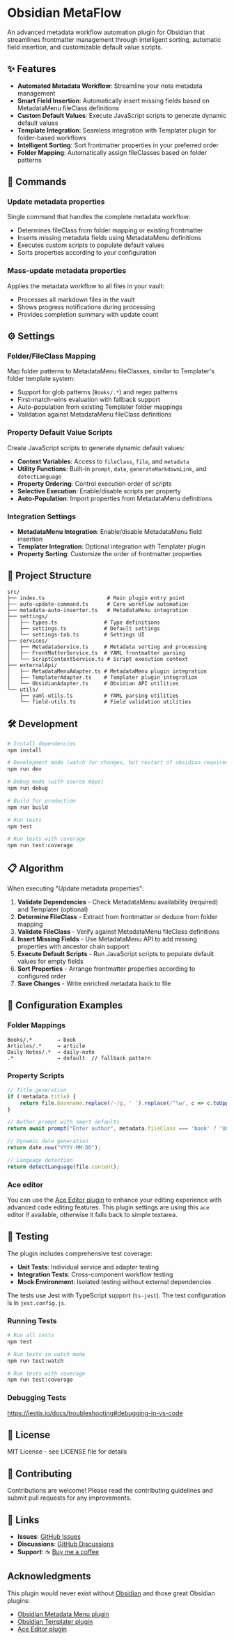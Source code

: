 # Obsidian MetaFlow

An advanced metadata workflow automation plugin for Obsidian that streamlines frontmatter management through intelligent sorting, automatic field insertion, and customizable default value scripts.

## ✨ Features

- **Automated Metadata Workflow**: Streamline your note metadata management
- **Smart Field Insertion**: Automatically insert missing fields based on MetadataMenu fileClass definitions
- **Custom Default Values**: Execute JavaScript scripts to generate dynamic default values
- **Template Integration**: Seamless integration with Templater plugin for folder-based workflows
- **Intelligent Sorting**: Sort frontmatter properties in your preferred order
- **Folder Mapping**: Automatically assign fileClasses based on folder patterns

## 🚀 Commands

### Update metadata properties

Single command that handles the complete metadata workflow:

- Determines fileClass from folder mapping or existing frontmatter
- Inserts missing metadata fields using MetadataMenu definitions
- Executes custom scripts to populate default values
- Sorts properties according to your configuration

### Mass-update metadata properties

Applies the metadata workflow to all files in your vault:

- Processes all markdown files in the vault
- Shows progress notifications during processing
- Provides completion summary with update count

## ⚙️ Settings

### Folder/FileClass Mapping

Map folder patterns to MetadataMenu fileClasses, similar to Templater's folder template system:

- Support for glob patterns (`Books/.*`) and regex patterns
- First-match-wins evaluation with fallback support
- Auto-population from existing Templater folder mappings
- Validation against MetadataMenu fileClass definitions

### Property Default Value Scripts

Create JavaScript scripts to generate dynamic default values:

- **Context Variables**: Access to `fileClass`, `file`, and `metadata`
- **Utility Functions**: Built-in `prompt`, `date`, `generateMarkdownLink`, and `detectLanguage`
- **Property Ordering**: Control execution order of scripts
- **Selective Execution**: Enable/disable scripts per property
- **Auto-Population**: Import properties from MetadataMenu definitions

### Integration Settings

- **MetadataMenu Integration**: Enable/disable MetadataMenu field insertion
- **Templater Integration**: Optional integration with Templater plugin
- **Property Sorting**: Customize the order of frontmatter properties

## 📁 Project Structure

```text
src/
├── index.ts                    # Main plugin entry point
├── auto-update-command.ts      # Core workflow automation
├── metadata-auto-inserter.ts   # MetadataMenu integration
├── settings/
│   ├── types.ts               # Type definitions
│   ├── settings.ts            # Default settings
│   └── settings-tab.ts        # Settings UI
├── services/
│   ├── MetadataService.ts     # Metadata sorting and processing
│   ├── FrontMatterService.ts  # YAML frontmatter parsing
│   └── ScriptContextService.ts # Script execution context
├── externalApi/
│   ├── MetadataMenuAdapter.ts # MetadataMenu plugin integration
│   ├── TemplaterAdapter.ts    # Templater plugin integration
│   └── ObsidianAdapter.ts     # Obsidian API utilities
└── utils/
    ├── yaml-utils.ts          # YAML parsing utilities
    └── field-utils.ts         # Field validation utilities
```

## 🛠️ Development

```bash
# Install dependencies
npm install

# Development mode (watch for changes, but restart of obsidian required)
npm run dev

# Debug mode (with source maps)
npm run debug

# Build for production
npm run build

# Run tests
npm test

# Run tests with coverage
npm run test:coverage
```

## 📋 Algorithm

When executing "Update metadata properties":

1. **Validate Dependencies** - Check MetadataMenu availability (required) and Templater (optional)
2. **Determine FileClass** - Extract from frontmatter or deduce from folder mapping
3. **Validate FileClass** - Verify against MetadataMenu fileClass definitions
4. **Insert Missing Fields** - Use MetadataMenu API to add missing properties with ancestor chain support
5. **Execute Default Scripts** - Run JavaScript scripts to populate default values for empty fields
6. **Sort Properties** - Arrange frontmatter properties according to configured order
7. **Save Changes** - Write enriched metadata back to file

## 🔧 Configuration Examples

### Folder Mappings

```text
Books/.*        → book
Articles/.*     → article
Daily Notes/.*  → daily-note
.*              → default  // fallback pattern
```

### Property Scripts

```javascript
// Title generation
if (!metadata.title) {
    return file.basename.replace(/-/g, ' ').replace(/^\w/, c => c.toUpperCase());
}

// Author prompt with smart defaults
return await prompt("Enter author", metadata.fileClass === 'book' ? 'Unknown Author' : 'Me');

// Dynamic date generation
return date.now("YYYY-MM-DD");

// Language detection
return detectLanguage(file.content);
```

### Ace editor

You can use the [Ace Editor plugin](https://github.com/RavenHogWarts/obsidian-ace-code-editor) to enhance your editing experience with advanced code editing features.
This plugin settings are using this `ace` editor if available, otherwise it falls back to simple textarea.

## 🧪 Testing

The plugin includes comprehensive test coverage:

- **Unit Tests**: Individual service and adapter testing
- **Integration Tests**: Cross-component workflow testing
- **Mock Environment**: Isolated testing without external dependencies

The tests use Jest with TypeScript support (`ts-jest`). The test configuration is in `jest.config.js`.

### Running Tests

```bash
# Run all tests
npm test

# Run tests in watch mode
npm run test:watch

# Run tests with coverage
npm run test:coverage
```

### Debugging Tests

<https://jestjs.io/docs/troubleshooting#debugging-in-vs-code>

## 📄 License

MIT License - see LICENSE file for details

## 🤝 Contributing

Contributions are welcome! Please read the contributing guidelines and submit pull requests for any improvements.

## 🔗 Links

- **Issues**: [GitHub Issues](https://github.com/fchastanet/obsidian-metaflow/issues)
- **Discussions**: [GitHub Discussions](https://github.com/fchastanet/obsidian-metaflow/discussions)
- **Support**: ☕ [Buy me a coffee](https://coff.ee/fchastanetl)

## Acknowledgments

This plugin would never exist without [Obsidian](https://obsidian.md/)
and those great Obsidian plugins:

- [Obsidian Metadata Menu plugin](https://mdelobelle.github.io/metadatamenu)
- [Obsidian Templater plugin](https://github.com/SilentVoid13/Templater)
- [Ace Editor plugin](https://github.com/RavenHogWarts/obsidian-ace-code-editor)
